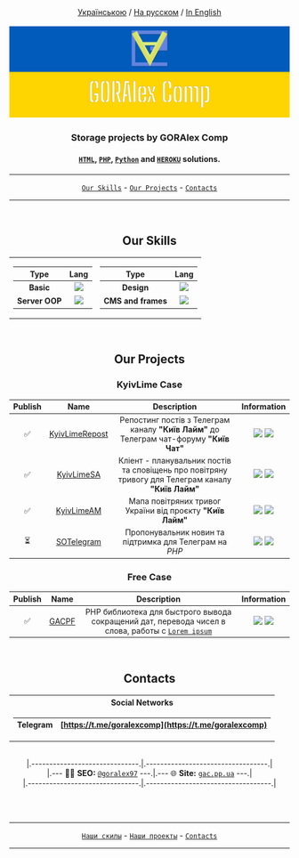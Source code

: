 <div align="center">
<a href="https://github.com/GORAlexComp/.github/blob/main/profile/README-uk.md">Українською</a> / <a href="https://github.com/GORAlexComp/.github/blob/main/profile/README.md">На русском</a> / <ins>In English</ins>
</div>

<br>

<div align="center">
	<img hight="100" src="https://github.com/GORAlexComp/.github/blob/main/profile/header.jpg?raw=true">
	<h3>Storage projects by <b>GORAlex Comp</b></h3>
	<h4><a Href="https://github.com/orgs/GORAlexComp/repositories?language=html&type=public"><code>HTML</code></a>, <a href="https://github.com/orgs/GORAlexComp/repositories?language=php&type=public"><code>PHP</code></a>, <a href="https://github.com/orgs/GORAlexComp/repositories?language=python&type=public"><code>Python</code></a> and <a href="https://heroku.com/"><code>HEROKU</code></a> solutions.</h4>
</div>

---
<div align="center">
<a href="https://github.com/GORAlexComp/.github/blob/main/profile/README-en.md#our-skills"><code>Our Skills</code></a> - <a href="https://github.com/GORAlexComp/.github/blob/main/profile/README-en.md#our-projects"><code>Our Projects</code></a> - <a href="https://github.com/GORAlexComp/.github/blob/main/profile/README-en.md#contacts"><code>Contacts</code></a>
</div>

---

<br>

<h2  align="center">Our Skills</h2>

<table align="center">
<tr><td>

| Type | Lang |
|:----:|:----:|
| **Basic** | [![](https://skillicons.dev/icons?i=html,css,scss,js,jquery)]() |
| **Server OOP** | [![](https://skillicons.dev/icons?i=php,python,java,nodejs)]() |

</td><td>

| Type | Lang |
|:----:|:----:|
| **Design** | [![](https://skillicons.dev/icons?i=photoshop,figma)]() |
| **CMS and frames** | [![](https://skillicons.dev/icons?i=wordpress,laravel)]() |

</td>
</tr>
</table>

<br>

<h2 align="center">Our Projects</h2>

<h3 align="center">KyivLime Case</h3>

| Publish | Name | Description | Information |
|:----------:|:--------:|:--------:|:----------:|
| ✅ | [KyivLimeRepost](https://github.com/goralexcomp/KyivLimeRepost) | Репостинг постів з Телеграм каналу **"Київ Лайм"** до Телеграм чат-форуму **"Київ Чат"** | ![](https://img.shields.io/github/release/goralexcomp/KyivLimeRepost.svg) ![](https://img.shields.io/github/issues/goralexcomp/KyivLimeRepost.svg) |
| ✅ | [KyivLimeSA](https://github.com/goralexcomp/KyivLimeSA) | Кліент - планувальник постів та сповіщень про повітряну тривогу для Телеграм каналу **"Київ Лайм"** | ![](https://img.shields.io/github/release/goralexcomp/KyivLimeSA.svg) ![](https://img.shields.io/github/issues/goralexcomp/KyivLimeSA.svg) |
| ✅ | [KyivLimeAM](https://github.com/goralexcomp/KyivLimeAM) | Мапа повітряних тривог України від проєкту **"Київ Лайм"** | ![](https://img.shields.io/github/release/goralexcomp/KyivLimeAM.svg) ![](https://img.shields.io/github/issues/goralexcomp/KyivLimeAM.svg) |
| ⏳ | [SOTelegram](https://github.com/goralexcomp/SOTelegram) | Пропонувальник новин та підтримка для Телеграм на _PHP_ | ![](https://img.shields.io/github/release/goralexcomp/SOTelegram.svg) ![](https://img.shields.io/github/issues/goralexcomp/SOTelegram.svg) |

<p></p>
<h3 align="center">Free Case</h3>

| Publish | Name | Description | Information |
|:----------:|:--------:|:--------:|:----------:|
| ✅ |  [GACPF](https://github.com/goralexcomp/gacpf) | PHP библиотека для быстрого вывода сокращений дат, перевода чисел в слова, работы с [`Lorem ipsum`](https://lipsum.com/) | ![](https://img.shields.io/github/release/goralexcomp/gacpf.svg) ![](https://img.shields.io/github/issues/goralexcomp/gacpf.svg) |

<br>

<h2 align="center">Contacts</h2>
<table align="center">

<tr><th>Social Networks</th></tr>

<tr><td>

| Telegram | [https://t.me/goralexcomp](https://t.me/goralexcomp) |
|:-------:|:-------:|

</td></tr>

</table>

<br>

<div align="center">
|.------------------------------.|.----------------------------------.| <br>
	|.--- 👨‍💻 <b>SEO:</b> <a href="https://github.com/goralex97" title="Github profile GorAlex97`s"><code>@goralex97</code></a> ---.|.--- 🌐 <b>Site:</b> <a href="https://gac.pp.ua" title="Site gac.pp.ua"><code>gac.pp.ua</code></a> ---.| 	<br>
	|.-------------------------------.|.-----------------------------------.|
</div>

<br><br>

---
<div align="center">
<a href="https://github.com/GORAlexComp#наши-скилы"><code>Наши скилы</code></a> - <a href="https://github.com/GORAlexComp#наши-проекты"><code>Наши проекты</code></a> - <a href="https://github.com/GORAlexComp#contacts"><code>Contacts</code></a>
</div>

---
